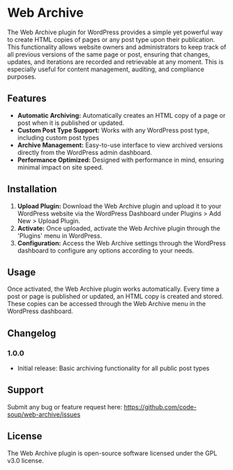 # Web Archive

The Web Archive plugin for WordPress provides a simple yet powerful way to create HTML copies of pages or any post type upon their publication. This functionality allows website owners and administrators to keep track of all previous versions of the same page or post, ensuring that changes, updates, and iterations are recorded and retrievable at any moment. This is especially useful for content management, auditing, and compliance purposes.

## Features

-   **Automatic Archiving:** Automatically creates an HTML copy of a page or post when it is published or updated.
-   **Custom Post Type Support:** Works with any WordPress post type, including custom post types
-   **Archive Management:** Easy-to-use interface to view archived versions directly from the WordPress admin dashboard.
-   **Performance Optimized:** Designed with performance in mind, ensuring minimal impact on site speed.

## Installation

1. **Upload Plugin:** Download the Web Archive plugin and upload it to your WordPress website via the WordPress Dashboard under Plugins > Add New > Upload Plugin.
2. **Activate:** Once uploaded, activate the Web Archive plugin through the 'Plugins' menu in WordPress.
3. **Configuration:** Access the Web Archive settings through the WordPress dashboard to configure any options according to your needs.

## Usage

Once activated, the Web Archive plugin works automatically. Every time a post or page is published or updated, an HTML copy is created and stored. These copies can be accessed through the Web Archive menu in the WordPress dashboard.

## Changelog

### 1.0.0

-   Initial release: Basic archiving functionality for all public post types

## Support

Submit any bug or feature request here: https://github.com/code-soup/web-archive/issues

## License

The Web Archive plugin is open-source software licensed under the GPL v3.0 license.
